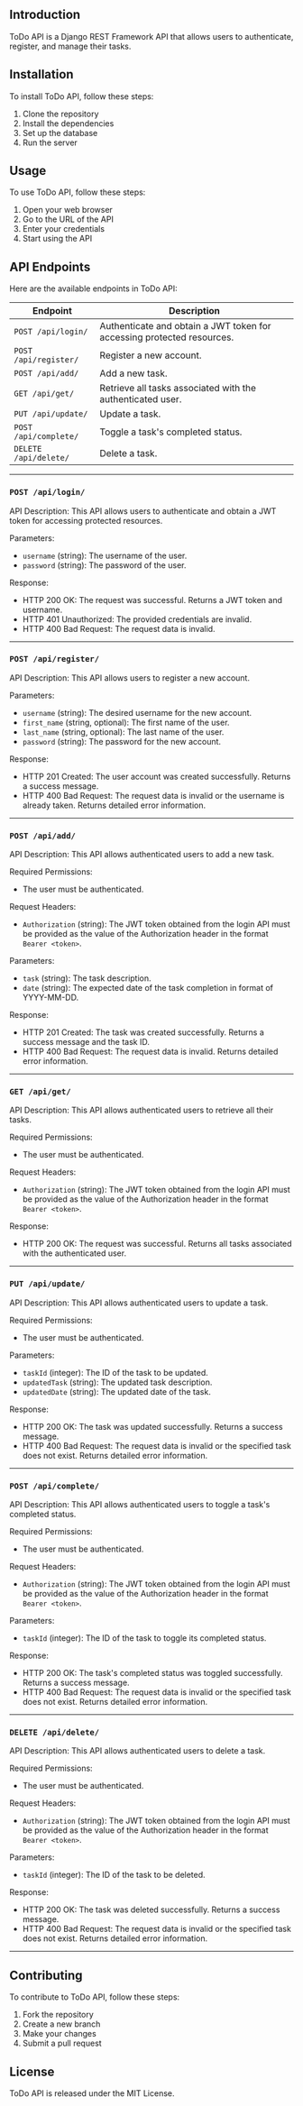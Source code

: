 Introduction
------------
ToDo API is a Django REST Framework API that allows users to authenticate, register, and manage their tasks.

Installation
------------
To install ToDo API, follow these steps:

1. Clone the repository
2. Install the dependencies
3. Set up the database
4. Run the server

Usage
-----
To use ToDo API, follow these steps:

1. Open your web browser
2. Go to the URL of the API
3. Enter your credentials
4. Start using the API

API Endpoints
-------------
Here are the available endpoints in ToDo API:

| Endpoint | Description |
| -------- | ----------- |
| `POST /api/login/` | Authenticate and obtain a JWT token for accessing protected resources. |
| `POST /api/register/` | Register a new account. |
| `POST /api/add/` | Add a new task. |
| `GET /api/get/` | Retrieve all tasks associated with the authenticated user. |
| `PUT /api/update/` | Update a task. |
| `POST /api/complete/` | Toggle a task's completed status. |
| `DELETE /api/delete/` | Delete a task. |

---

### `POST /api/login/`

API Description:
This API allows users to authenticate and obtain a JWT token for accessing protected resources.

Parameters:
- `username` (string): The username of the user.
- `password` (string): The password of the user.

Response:
- HTTP 200 OK: The request was successful. Returns a JWT token and username.
- HTTP 401 Unauthorized: The provided credentials are invalid.
- HTTP 400 Bad Request: The request data is invalid.

---

### `POST /api/register/`

API Description:
This API allows users to register a new account.

Parameters:
- `username` (string): The desired username for the new account.
- `first_name` (string, optional): The first name of the user.
- `last_name` (string, optional): The last name of the user.
- `password` (string): The password for the new account.

Response:
- HTTP 201 Created: The user account was created successfully. Returns a success message.
- HTTP 400 Bad Request: The request data is invalid or the username is already taken. Returns detailed error information.

---

### `POST /api/add/`

API Description:
This API allows authenticated users to add a new task.

Required Permissions:
- The user must be authenticated.

Request Headers:
- `Authorization` (string): The JWT token obtained from the login API must be provided as the value of the Authorization header in the format `Bearer <token>`.

Parameters:
- `task` (string): The task description.
- `date` (string): The expected date of the task completion in format of YYYY-MM-DD.

Response:
- HTTP 201 Created: The task was created successfully. Returns a success message and the task ID.
- HTTP 400 Bad Request: The request data is invalid. Returns detailed error information.

---

### `GET /api/get/`

API Description:
This API allows authenticated users to retrieve all their tasks.

Required Permissions:
- The user must be authenticated.

Request Headers:
- `Authorization` (string): The JWT token obtained from the login API must be provided as the value of the Authorization header in the format `Bearer <token>`.

Response:
- HTTP 200 OK: The request was successful. Returns all tasks associated with the authenticated user.

---

### `PUT /api/update/`

API Description:
This API allows authenticated users to update a task.

Required Permissions:
- The user must be authenticated.

Parameters:
- `taskId` (integer): The ID of the task to be updated.
- `updatedTask` (string): The updated task description.
- `updatedDate` (string): The updated date of the task.

Response:
- HTTP 200 OK: The task was updated successfully. Returns a success message.
- HTTP 400 Bad Request: The request data is invalid or the specified task does not exist. Returns detailed error information.

---

### `POST /api/complete/`

API Description:
This API allows authenticated users to toggle a task's completed status.

Required Permissions:
- The user must be authenticated.

Request Headers:
- `Authorization` (string): The JWT token obtained from the login API must be provided as the value of the Authorization header in the format `Bearer <token>`.

Parameters:
- `taskId` (integer): The ID of the task to toggle its completed status.

Response:
- HTTP 200 OK: The task's completed status was toggled successfully. Returns a success message.
- HTTP 400 Bad Request: The request data is invalid or the specified task does not exist. Returns detailed error information.

---

### `DELETE /api/delete/`

API Description:
This API allows authenticated users to delete a task.

Required Permissions:
- The user must be authenticated.

Request Headers:
- `Authorization` (string): The JWT token obtained from the login API must be provided as the value of the Authorization header in the format `Bearer <token>`.

Parameters:
- `taskId` (integer): The ID of the task to be deleted.

Response:
- HTTP 200 OK: The task was deleted successfully. Returns a success message.
- HTTP 400 Bad Request: The request data is invalid or the specified task does not exist. Returns detailed error information.

---

Contributing
------------
To contribute to ToDo API, follow these steps:

1. Fork the repository
2. Create a new branch
3. Make your changes
4. Submit a pull request

License
-------
ToDo API is released under the MIT License.
